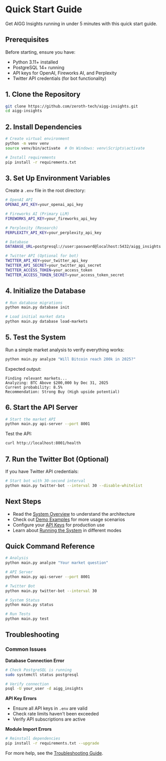 # Quick Start Guide

Get AIGG Insights running in under 5 minutes with this quick start guide.

## Prerequisites

Before starting, ensure you have:
- Python 3.11+ installed
- PostgreSQL 14+ running
- API keys for OpenAI, Fireworks AI, and Perplexity
- Twitter API credentials (for bot functionality)

## 1. Clone the Repository

```bash
git clone https://github.com/zeroth-tech/aigg-insights.git
cd aigg-insights
```

## 2. Install Dependencies

```bash
# Create virtual environment
python -m venv venv
source venv/bin/activate  # On Windows: venv\Scripts\activate

# Install requirements
pip install -r requirements.txt
```

## 3. Set Up Environment Variables

Create a `.env` file in the root directory:

```bash
# OpenAI API
OPENAI_API_KEY=your_openai_api_key

# Fireworks AI (Primary LLM)
FIREWORKS_API_KEY=your_fireworks_api_key

# Perplexity (Research)
PERPLEXITY_API_KEY=your_perplexity_api_key

# Database
DATABASE_URL=postgresql://user:password@localhost:5432/aigg_insights

# Twitter API (Optional for bot)
TWITTER_API_KEY=your_twitter_api_key
TWITTER_API_SECRET=your_twitter_api_secret
TWITTER_ACCESS_TOKEN=your_access_token
TWITTER_ACCESS_TOKEN_SECRET=your_access_token_secret
```

## 4. Initialize the Database

```bash
# Run database migrations
python main.py database init

# Load initial market data
python main.py database load-markets
```

## 5. Test the System

Run a simple market analysis to verify everything works:

```bash
python main.py analyze "Will Bitcoin reach 200k in 2025?"
```

Expected output:
```
Finding relevant markets...
Analyzing: BTC Above $200,000 by Dec 31, 2025
Current probability: 8.5%
Recommendation: Strong Buy (High upside potential)
```

## 6. Start the API Server

```bash
# Start the market API
python main.py api-server --port 8001
```

Test the API:
```bash
curl http://localhost:8001/health
```

## 7. Run the Twitter Bot (Optional)

If you have Twitter API credentials:

```bash
# Start bot with 30-second interval
python main.py twitter-bot --interval 30 --disable-whitelist
```

## Next Steps

- Read the [System Overview](../architecture/system-overview.md) to understand the architecture
- Check out [Demo Examples](demo-examples.md) for more usage scenarios
- Configure your [API Keys](../setup/api-keys.md) for production use
- Learn about [Running the System](../setup/running-the-system.md) in different modes

## Quick Command Reference

```bash
# Analysis
python main.py analyze "Your market question"

# API Server
python main.py api-server --port 8001

# Twitter Bot
python main.py twitter-bot --interval 30

# System Status
python main.py status

# Run Tests
python main.py test
```

## Troubleshooting

### Common Issues

**Database Connection Error**
```bash
# Check PostgreSQL is running
sudo systemctl status postgresql

# Verify connection
psql -U your_user -d aigg_insights
```

**API Key Errors**
- Ensure all API keys in `.env` are valid
- Check rate limits haven't been exceeded
- Verify API subscriptions are active

**Module Import Errors**
```bash
# Reinstall dependencies
pip install -r requirements.txt --upgrade
```

For more help, see the [Troubleshooting Guide](../appendix/troubleshooting.md).